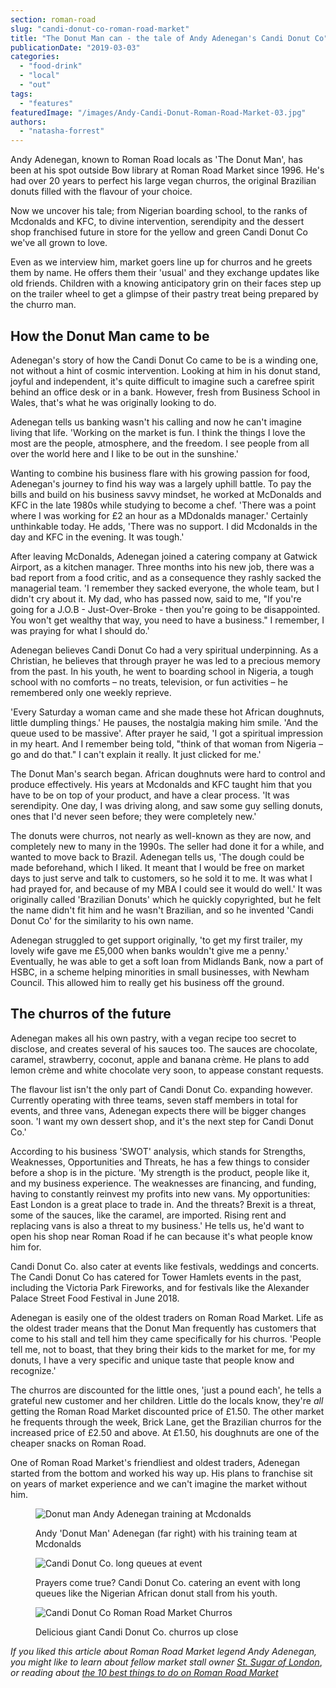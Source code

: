 ```yaml
---
section: roman-road
slug: "candi-donut-co-roman-road-market"
title: "The Donut Man can - the tale of Andy Adenegan's Candi Donut Co"
publicationDate: "2019-03-03"
categories: 
  - "food-drink"
  - "local"
  - "out"
tags: 
  - "features"
featuredImage: "/images/Andy-Candi-Donut-Roman-Road-Market-03.jpg"
authors: 
  - "natasha-forrest"
---
```


Andy Adenegan, known to Roman Road locals as 'The Donut Man', has been at his spot outside Bow library at Roman Road Market since 1996. He's had over 20 years to perfect his large vegan churros, the original Brazilian donuts filled with the flavour of your choice.

Now we uncover his tale; from Nigerian boarding school, to the ranks of Mcdonalds and KFC, to divine intervention, serendipity and the dessert shop franchised future in store for the yellow and green Candi Donut Co we've all grown to love.

Even as we interview him, market goers line up for churros and he greets them by name. He offers them their 'usual' and they exchange updates like old friends. Children with a knowing anticipatory grin on their faces step up on the trailer wheel to get a glimpse of their pastry treat being prepared by the churro man.

## How the Donut Man came to be

Adenegan's story of how the Candi Donut Co came to be is a winding one, not without a hint of cosmic intervention. Looking at him in his donut stand, joyful and independent, it's quite difficult to imagine such a carefree spirit behind an office desk or in a bank. However, fresh from Business School in Wales, that's what he was originally looking to do.

Adenegan tells us banking wasn't his calling and now he can't imagine living that life. 'Working on the market is fun. I think the things I love the most are the people, atmosphere, and the freedom. I see people from all over the world here and I like to be out in the sunshine.'

Wanting to combine his business flare with his growing passion for food, Adenegan's journey to find his way was a largely uphill battle. To pay the bills and build on his business savvy mindset, he worked at McDonalds and KFC in the late 1980s while studying to become a chef. 'There was a point where I was working for £2 an hour as a MDdonalds manager.' Certainly unthinkable today. He adds, 'There was no support. I did Mcdonalds in the day and KFC in the evening. It was tough.'

After leaving McDonalds, Adenegan joined a catering company at Gatwick Airport, as a kitchen manager. Three months into his new job, there was a bad report from a food critic, and as a consequence they rashly sacked the managerial team. 'I remember they sacked everyone, the whole team, but I didn't cry about it. My dad, who has passed now, said to me, "If you're going for a J.O.B - Just-Over-Broke - then you're going to be disappointed. You won't get wealthy that way, you need to have a business." I remember, I was praying for what I should do.'

Adenegan believes Candi Donut Co had a very spiritual underpinning. As a Christian, he believes that through prayer he was led to a precious memory from the past. In his youth, he went to boarding school in Nigeria, a tough school with no comforts – no treats, television, or fun activities – he remembered only one weekly reprieve.

'Every Saturday a woman came and she made these hot African doughnuts, little dumpling things.' He pauses, the nostalgia making him smile. 'And the queue used to be massive'. After prayer he said, 'I got a spiritual impression in my heart. And I remember being told, "think of that woman from Nigeria – go and do that." I can't explain it really. It just clicked for me.'

The Donut Man's search began. African doughnuts were hard to control and produce effectively. His years at Mcdonalds and KFC taught him that you have to be on top of your product, and have a clear process. 'It was serendipity. One day, I was driving along, and saw some guy selling donuts, ones that I'd never seen before; they were completely new.'

The donuts were churros, not nearly as well-known as they are now, and completely new to many in the 1990s. The seller had done it for a while, and wanted to move back to Brazil. Adenegan tells us, 'The dough could be made beforehand, which I liked. It meant that I would be free on market days to just serve and talk to customers, so he sold it to me. It was what I had prayed for, and because of my MBA I could see it would do well.' It was originally called 'Brazilian Donuts' which he quickly copyrighted, but he felt the name didn't fit him and he wasn't Brazilian, and so he invented 'Candi Donut Co' for the similarity to his own name.

Adenegan struggled to get support originally, 'to get my first trailer, my lovely wife gave me £5,000 when banks wouldn't give me a penny.' Eventually, he was able to get a soft loan from Midlands Bank, now a part of HSBC, in a scheme helping minorities in small businesses, with Newham Council. This allowed him to really get his business off the ground.

## The churros of the future

Adenegan makes all his own pastry, with a vegan recipe too secret to disclose, and creates several of his sauces too. The sauces are chocolate, caramel, strawberry, coconut, apple and banana crème. He plans to add lemon crème and white chocolate very soon, to appease constant requests.

The flavour list isn't the only part of Candi Donut Co. expanding however. Currently operating with three teams, seven staff members in total for events, and three vans, Adenegan expects there will be bigger changes soon. 'I want my own dessert shop, and it's the next step for Candi Donut Co.'

According to his business 'SWOT' analysis, which stands for Strengths, Weaknesses, Opportunities and Threats, he has a few things to consider before a shop is in the picture. 'My strength is the product, people like it, and my business experience. The weaknesses are financing, and funding, having to constantly reinvest my profits into new vans. My opportunities: East London is a great place to trade in. And the threats? Brexit is a threat, some of the sauces, like the caramel, are imported. Rising rent and replacing vans is also a threat to my business.' He tells us, he'd want to open his shop near Roman Road if he can because it's what people know him for.

Candi Donut Co. also cater at events like festivals, weddings and concerts. The Candi Donut Co has catered for Tower Hamlets events in the past, including the Victoria Park Fireworks, and for festivals like the Alexander Palace Street Food Festival in June 2018.

Adenegan is easily one of the oldest traders on Roman Road Market. Life as the oldest trader means that the Donut Man frequently has customers that come to his stall and tell him they came specifically for his churros. 'People tell me, not to boast, that they bring their kids to the market for me, for my donuts, I have a very specific and unique taste that people know and recognize.'

The churros are discounted for the little ones, 'just a pound each', he tells a grateful new customer and her children. Little do the locals know, they're _all_ getting the Roman Road Market discounted price of £1.50. The other market he frequents through the week, Brick Lane, get the Brazilian churros for the increased price of £2.50 and above. At £1.50, his doughnuts are one of the cheaper snacks on Roman Road.

One of Roman Road Market's friendliest and oldest traders, Adenegan started from the bottom and worked his way up. His plans to franchise sit on years of market experience and we can't imagine the market without him.

<figure>

![Donut man Andy Adenegan training at Mcdonalds](/images/Candi-Donut-Co-2-1024x683.jpg)

<figcaption>

Andy 'Donut Man' Adenegan (far right) with his training team at Mcdonalds

</figcaption>

</figure>

<figure>

![Candi Donut Co. long queues at event](/images/Candi-Donut-Co-1-1024x683.jpg)

<figcaption>

Prayers come true? Candi Donut Co. catering an event with long queues like the Nigerian African donut stall from his youth.  


</figcaption>

</figure>

<figure>

![Candi Donut Co Roman Road Market Churros](/images/DSF8441-1024x683.jpg)

<figcaption>

Delicious giant Candi Donut Co. churros up close

</figcaption>

</figure>

_If you liked this article about Roman Road Market legend Andy Adenegan, you might like to learn about fellow market stall owner [St. Sugar of London](https://romanroadlondon.com/saint-sugar-of-london-ten-year-interview/)_, _or reading about [the 10 best things to do on Roman Road Market](https://romanroadlondon.com/best-things-to-do-on-roman-road-market/)_
